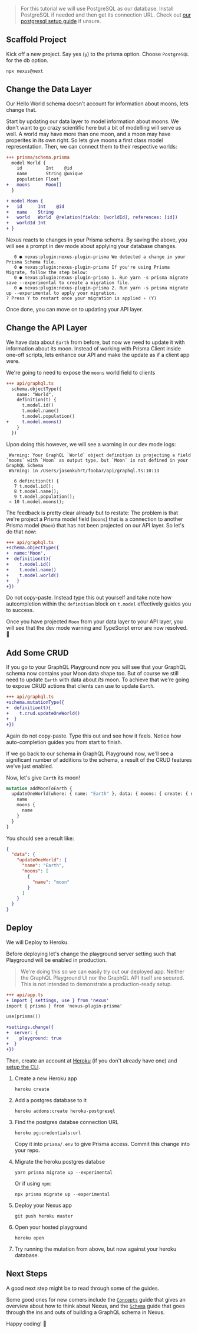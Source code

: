 > For this tutorial we will use PostgreSQL as our database. Install PostgreSQL if needed and then get its connection URL. Check out [our postgresql setup guide](references/recipes?id=local-postgresql) if unsure.

## Scaffold Project

Kick off a new project. Say yes (`y`) to the prisma option. Choose `PostgreSQL` for the db option.

```cli
npx nexus@next
```

## Change the Data Layer

Our Hello World schema doesn't account for information about moons, lets change that.

Start by updating our data layer to model information about moons. We don't want to go crazy scientific here but a bit of modelling will serve us well. A world may have more than one moon, and a moon may have properites in its own right. So lets give moons a first class model representation. Then, we can connect them to their respective worlds:

```diff
+++ prisma/schema.prisma
  model World {
    id         Int    @id
    name       String @unique
    population Float
+   moons      Moon[]
  }

+ model Moon {
+   id      Int    @id
+   name    String
+   world   World  @relation(fields: [worldId], references: [id])
+   worldId Int
+ }
```

Nexus reacts to changes in your Prisma schema. By saving the above, you will see a prompt in dev mode about applying your database changes.

```
   0 ● nexus:plugin:nexus-plugin-prisma We detected a change in your Prisma Schema file.
   0 ● nexus:plugin:nexus-plugin-prisma If you're using Prisma Migrate, follow the step below:
   0 ● nexus:plugin:nexus-plugin-prisma 1. Run yarn -s prisma migrate save --experimental to create a migration file.
   0 ● nexus:plugin:nexus-plugin-prisma 2. Run yarn -s prisma migrate up --experimental to apply your migration.
? Press Y to restart once your migration is applied › (Y)
```

Once done, you can move on to updating your API layer.

## Change the API Layer

We have data about `Earth` from before, but now we need to update it with information about its moon. Instead of working with Prisma Client inside one-off scripts, lets enhance our API and make the update as if a client app were.

We're going to need to expose the `moons` world field to clients

```diff
+++ api/graphql.ts
  schema.objectType({
    name: "World",
    definition(t) {
      t.model.id()
      t.model.name()
      t.model.population()
+     t.model.moons()
    }
  })
```

Upon doing this however, we will see a warning in our dev mode logs:

```
 Warning: Your GraphQL `World` object definition is projecting a field `moons` with `Moon` as output type, but `Moon` is not defined in your GraphQL Schema
 Warning: in /Users/jasonkuhrt/foobar/api/graphql.ts:10:13

   6 definition(t) {
   7 t.model.id();
   8 t.model.name();
   9 t.model.population();
 → 10 t.model.moons();
```

The feedback is pretty clear already but to restate: The problem is that we're project a Prisma model field (`moons`) that is a connection to another Prisma model (`Moon`) that has not been projected on our API layer. So let's do that now:

```diff
+++ api/graphql.ts
+schema.objectType({
+  name:'Moon',
+  definition(t){
+    t.model.id()
+    t.model.name()
+    t.model.world()
+   }
+})
```

Do not copy-paste. Instead type this out yourself and take note how autcompletion within the `definition` block on `t.model` effectively guides you to success.

Once you have projected `Moon` from your data layer to your API layer, you will see that the dev mode warning and TypeScript error are now resolved. 🙌

## Add Some CRUD

If you go to your GraphQL Playground now you will see that your GraphQL schema now contains your Moon data shape too. But of course we still need to update `Earth` with data about _its_ moon. To achieve that we're going to expose CRUD actions that clients can use to update `Earth`.

```diff
+++ api/graphql.ts
+schema.mutationType({
+  definition(t){
+    t.crud.updateOneWorld()
+  }
+})
```

Again do not copy-paste. Type this out and see how it feels. Notice how auto-completion guides you from start to finish.

If we go back to our schema in GraphQL Playground now, we'll see a significant number of additions to the schema, a result of the CRUD features we've just enabled.

Now, let's give `Earth` its moon!

```graphql
mutation addMoonToEarth {
  updateOneWorld(where: { name: "Earth" }, data: { moons: { create: { name: "moon" } } }) {
    name
    moons {
      name
    }
  }
}
```

You should see a result like:

```json
{
  "data": {
    "updateOneWorld": {
      "name": "Earth",
      "moons": [
        {
          "name": "moon"
        }
      ]
    }
  }
}
```

## Deploy

We will Deploy to Heroku.

Before deploying let's change the playground server setting such that Playground will be enabled in production.

<p class="NextIs Warn" />

> We're doing this so we can easily try out our deployed app. Neither the GraphQL Playground UI nor the GraphQL API itself are secured. This is not intended to demonstrate a production-ready setup.

```diff
+++ api/app.ts
+ import { settings, use } from 'nexus'
import { prisma } from 'nexus-plugin-prisma'

use(prisma())

+settings.change({
+  server: {
+    playground: true
+  }
+})
```

Then, create an account at [Heroku](https://www.heroku.com/) (if you don't already have one) and [setup the CLI](https://devcenter.heroku.com/articles/heroku-cli).

1.  Create a new Heroku app

    ```cli
    heroku create
    ```

1.  Add a postgres database to it

    ```cli
    heroku addons:create heroku-postgresql
    ```

1.  Find the postgres databse connection URL

    ```cli
    heroku pg:credentials:url
    ```

    Copy it into `prisma/.env` to give Prisma access.
    Commit this change into your repo.

1.  Migrate the heroku postgres databse

    ```cli
    yarn prisma migrate up --experimental
    ```

    Or if using `npm`:

    ```cli
    npx prisma migrate up --experimental
    ```

1.  Deploy your Nexus app

    ```cli
    git push heroku master
    ```

1.  Open your hosted playground

    ```cli
    heroku open
    ```

1.  Try running the mutation from above, but now against your heroku database.

## Next Steps

A good next step might be to read through some of the guides.

Some good ones for new comers include the [`Concepts`](/guides/concepts) guide that gives an overview about how to think about Nexus, and the [`Schema`](/guides/schema) guide that goes through the ins and outs of building a GraphQL schema in Nexus.

Happy coding! 🙌
